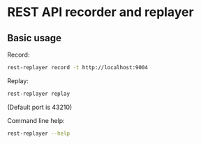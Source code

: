 # REST API recorder and replayer

## Basic usage

Record:

```bash
rest-replayer record -t http://localhost:9004
```

Replay:

```bash
rest-replayer replay
```

(Default port is 43210)

Command line help:

```bash
rest-replayer --help
```

